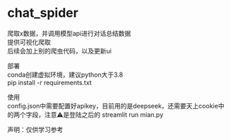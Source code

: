 # chat_spider
爬取x数据，并调用模型api进行对话总结数据  
提供可视化爬取  
后续会加上别的爬虫代码，以及更新ui  
  
部署  
conda创建虚拟环境，建议python大于3.8  
pip install -r requirements.txt  


使用  
config.json中需要配置好apikey，目前用的是deepseek，还需要天上cookie中的两个字段，注意⚠️是登陆之后的
streamlit run mian.py


声明：仅供学习参考
